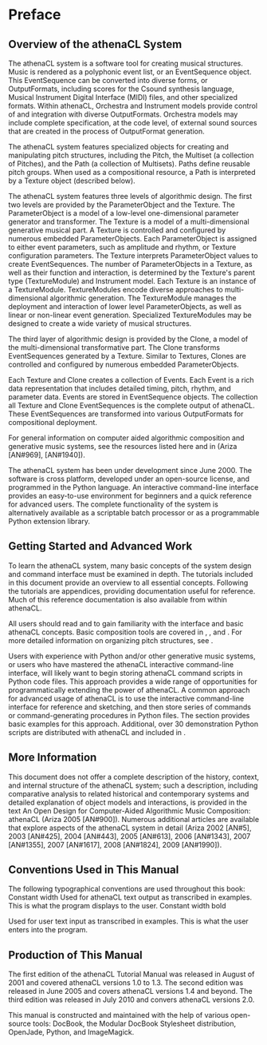 # Preface





## Overview of the athenaCL System

The athenaCL system is a software tool for creating musical structures. Music is
rendered as a polyphonic event list, or an EventSequence object. This
EventSequence can be converted into diverse forms, or OutputFormats, including
scores for the Csound synthesis language, Musical Instrument Digital Interface
(MIDI) files, and other specialized formats. Within athenaCL, Orchestra and
Instrument models provide control of and integration with diverse
OutputFormats. Orchestra models may include complete specification, at the code
level, of external sound sources that are created in the process of OutputFormat
generation.
      
The athenaCL system features specialized objects for creating and manipulating
pitch structures, including the Pitch, the Multiset (a collection of Pitches),
and the Path (a collection of Multisets). Paths define reusable pitch
groups. When used as a compositional resource, a Path is interpreted by a
Texture object (described below).
      
The athenaCL system features three levels of algorithmic design. The first two
levels are provided by the ParameterObject and the Texture. The ParameterObject
is a model of a low-level one-dimensional parameter generator and
transformer. The Texture is a model of a multi-dimensional generative musical
part. A Texture is controlled and configured by numerous embedded
ParameterObjects. Each ParameterObject is assigned to either event parameters,
such as amplitude and rhythm, or Texture configuration parameters. The Texture
interprets ParameterObject values to create EventSequences. The number of
ParameterObjects in a Texture, as well as their function and interaction, is
determined by the Texture's parent type (TextureModule) and Instrument
model. Each Texture is an instance of a TextureModule. TextureModules encode
diverse approaches to multi-dimensional algorithmic generation. The
TextureModule manages the deployment and interaction of lower level
ParameterObjects, as well as linear or non-linear event generation. Specialized
TextureModules may be designed to create a wide variety of musical structures.
      
The third layer of algorithmic design is provided by the Clone, a model of the
multi-dimensional transformative part. The Clone transforms EventSequences
generated by a Texture. Similar to Textures, Clones are controlled and
configured by numerous embedded ParameterObjects.
      
Each Texture and Clone creates a collection of Events. Each Event is a rich data
representation that includes detailed timing, pitch, rhythm, and parameter
data. Events are stored in EventSequence objects. The collection all Texture and
Clone EventSequences is the complete output of athenaCL. These EventSequences
are transformed into various OutputFormats for compositional deployment.
      
For general information on computer aided algorithmic composition and generative
music systems, see the resources listed here and in (Ariza [AN#969], [AN#1940]).
      
The athenaCL system has been under development since June 2000. The software is
cross platform, developed under an open-source license, and programmed in the
Python language. An interactive command-line interface provides an easy-to-use
environment for beginners and a quick reference for advanced users. The complete
functionality of the system is alternatively available as a scriptable batch
processor or as a programmable Python extension library.
      



## Getting Started and Advanced Work

To learn the athenaCL system, many basic concepts of the system design and
command interface must be examined in depth. The tutorials included in this
document provide an overview to all essential concepts. Following the tutorials
are appendices, providing documentation useful for reference. Much of this
reference documentation is also available from within athenaCL.
      
All users should read and to gain familiarity with the interface and basic
athenaCL concepts. Basic composition tools are covered in , , and . For more
detailed information on organizing pitch structures, see .
      
Users with experience with Python and/or other generative music systems, or
users who have mastered the athenaCL interactive command-line interface, will
likely want to begin storing athenaCL command scripts in Python code files. This
approach provides a wide range of opportunities for programmatically extending
the power of athenaCL. A common approach for advanced usage of athenaCL is to
use the interactive command-line interface for reference and sketching, and then
store series of commands or command-generating procedures in Python files. The
section provides basic examples for this approach. Additional, over 30
demonstration Python scripts are distributed with athenaCL and included in .
      



## More Information

This document does not offer a complete description of the history, context, and
internal structure of the athenaCL system; such a description, including
comparative analysis to related historical and contemporary systems and detailed
explanation of object models and interactions, is provided in the text An Open
Design for Computer-Aided Algorithmic Music Composition: athenaCL (Ariza 2005
[AN#900]). Numerous additional articles are available that explore aspects of
the athenaCL system in detail (Ariza 2002 [AN#5], 2003 [AN#425], 2004 [AN#443],
2005 [AN#613], 2006 [AN#1343], 2007 [AN#1355], 2007 [AN#1617], 2008 [AN#1824],
2009 [AN#1990]).
      



## Conventions Used in This Manual

The following typographical conventions are used throughout this book: Constant
width Used for athenaCL text output as transcribed in examples. This is what the
program displays to the user.  Constant width bold

Used for user text input as transcribed in examples. This is what the user
enters into the program.
      



## Production of This Manual

The first edition of the athenaCL Tutorial Manual was released in August of 2001
and covered athenaCL versions 1.0 to 1.3. The second edition was released in
June 2005 and covers athenaCL versions 1.4 and beyond. The third edition was
released in July 2010 and convers athenaCL versions 2.0.
      
This manual is constructed and maintained with the help of various open-source
tools: DocBook, the Modular DocBook Stylesheet distribution, OpenJade, Python,
and ImageMagick.
      
